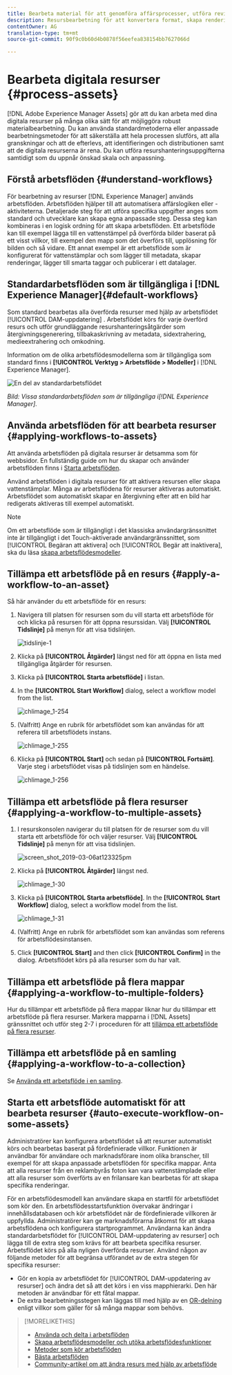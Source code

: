 ```yaml
---
title: Bearbeta material för att genomföra affärsprocesser, utföra revisioner, uppfylla regelkrav och upprätthålla en grundläggande smidighet
description: Resursbearbetning för att konvertera format, skapa renderingar, hantera resurser, validera resurser och köra arbetsflöden.
contentOwner: AG
translation-type: tm+mt
source-git-commit: 90f9c0b60d4b0878f56eefea838154bb7627066d

---
```



# Bearbeta digitala resurser {#process-assets}

[!DNL Adobe Experience Manager Assets] gör att du kan arbeta med dina digitala resurser på många olika sätt för att möjliggöra robust materialbearbetning. Du kan använda standardmetoderna eller anpassade bearbetningsmetoder för att säkerställa att hela processen slutförs, att alla granskningar och att de efterlevs, att identifieringen och distributionen samt att de digitala resurserna är rena. Du kan utföra resurshanteringsuppgifterna samtidigt som du uppnår önskad skala och anpassning.

## Förstå arbetsflöden {#understand-workflows}

För bearbetning av resurser [!DNL Experience Manager] används arbetsflöden. Arbetsflöden hjälper till att automatisera affärslogiken eller -aktiviteterna. Detaljerade steg för att utföra specifika uppgifter anges som standard och utvecklare kan skapa egna anpassade steg. Dessa steg kan kombineras i en logisk ordning för att skapa arbetsflöden. Ett arbetsflöde kan till exempel lägga till en vattenstämpel på överförda bilder baserat på ett visst villkor, till exempel den mapp som det överförs till, upplösning för bilden och så vidare. Ett annat exempel är ett arbetsflöde som är konfigurerat för vattenstämplar och som lägger till metadata, skapar renderingar, lägger till smarta taggar och publicerar i ett datalager.

## Standardarbetsflöden som är tillgängliga i [!DNL Experience Manager]{#default-workflows}

Som standard bearbetas alla överförda resurser med hjälp av arbetsflödet [!UICONTROL DAM-uppdatering] . Arbetsflödet körs för varje överförd resurs och utför grundläggande resurshanteringsåtgärder som återgivningsgenerering, tillbakaskrivning av metadata, sidextrahering, medieextrahering och omkodning.

Information om de olika arbetsflödesmodellerna som är tillgängliga som standard finns i **[!UICONTROL Verktyg > Arbetsflöde > Modeller]** i [!DNL Experience Manager].

![En del av standardarbetsflödet](assets/aem-default-workflows.png)

*Bild: Vissa standardarbetsflöden som är tillgängliga i[!DNL Experience Manager].*

## Använda arbetsflöden för att bearbeta resurser {#applying-workflows-to-assets}

Att använda arbetsflöden på digitala resurser är detsamma som för webbsidor. En fullständig guide om hur du skapar och använder arbetsflöden finns i [Starta arbetsflöden](/help/sites-authoring/workflows-participating.md).

Använd arbetsflöden i digitala resurser för att aktivera resursen eller skapa vattenstämplar. Många av arbetsflödena för resurser aktiveras automatiskt. Arbetsflödet som automatiskt skapar en återgivning efter att en bild har redigerats aktiveras till exempel automatiskt.

>[!NOTE]
>
>Om ett arbetsflöde som är tillgängligt i det klassiska användargränssnittet inte är tillgängligt i det Touch-aktiverade användargränssnittet, som [!UICONTROL Begäran att aktivera] och [!UICONTROL Begär att inaktivera], ska du läsa [skapa arbetsflödesmodeller](/help/sites-developing/workflows-models.md#classic2touchui).

## Tillämpa ett arbetsflöde på en resurs {#apply-a-workflow-to-an-asset}

<!-- 
TBD: Add animated GIF for these steps instead of all these screenshots.
-->
Så här använder du ett arbetsflöde för en resurs:

1. Navigera till platsen för resursen som du vill starta ett arbetsflöde för och klicka på resursen för att öppna resurssidan. Välj **[!UICONTROL Tidslinje]** på menyn för att visa tidslinjen.

   ![tidslinje-1](assets/timeline.png)

1. Klicka på **[!UICONTROL Åtgärder]** längst ned för att öppna en lista med tillgängliga åtgärder för resursen.

1. Klicka på **[!UICONTROL Starta arbetsflöde]** i listan.

1. In the **[!UICONTROL Start Workflow]** dialog, select a workflow model from the list.

   ![chlimage_1-254](assets/chlimage_1-50.png)

1. (Valfritt) Ange en rubrik för arbetsflödet som kan användas för att referera till arbetsflödets instans.

   ![chlimage_1-255](assets/chlimage_1-51.png)

1. Klicka på **[!UICONTROL Start]** och sedan på **[!UICONTROL Fortsätt]**. Varje steg i arbetsflödet visas på tidslinjen som en händelse.

   ![chlimage_1-256](assets/chlimage_1-52.png)

## Tillämpa ett arbetsflöde på flera resurser {#applying-a-workflow-to-multiple-assets}

1. I resurskonsolen navigerar du till platsen för de resurser som du vill starta ett arbetsflöde för och väljer resurser. Välj **[!UICONTROL Tidslinje]** på menyn för att visa tidslinjen.

   ![screen_shot_2019-03-06at123325pm](assets/chlimage_1-136.png)

1. Klicka på **[!UICONTROL Åtgärder]** längst ned.

   ![chlimage_1-30](assets/chlimage_1-137.png)

1. Klicka på **[!UICONTROL Starta arbetsflöde]**. In the **[!UICONTROL Start Workflow]** dialog, select a workflow model from the list.

   ![chlimage_1-31](assets/chlimage_1-138.png)

1. (Valfritt) Ange en rubrik för arbetsflödet som kan användas som referens för arbetsflödesinstansen.
1. Click **[!UICONTROL Start]** and then click **[!UICONTROL Confirm]** in the dialog. Arbetsflödet körs på alla resurser som du har valt.

## Tillämpa ett arbetsflöde på flera mappar {#applying-a-workflow-to-multiple-folders}

Hur du tillämpar ett arbetsflöde på flera mappar liknar hur du tillämpar ett arbetsflöde på flera resurser. Markera mapparna i [!DNL Assets] gränssnittet och utför steg 2-7 i proceduren för att [tillämpa ett arbetsflöde på flera resurser](/help/assets/assets-workflow.md#applying-a-workflow-to-multiple-assets).

## Tillämpa ett arbetsflöde på en samling {#applying-a-workflow-to-a-collection}

Se [Använda ett arbetsflöde i en samling](/help/assets/managing-collections-touch-ui.md#running-a-workflow-on-a-collection).

## Starta ett arbetsflöde automatiskt för att bearbeta resurser {#auto-execute-workflow-on-some-assets}

Administratörer kan konfigurera arbetsflödet så att resurser automatiskt körs och bearbetas baserat på fördefinierade villkor. Funktionen är användbar för användare och marknadsförare inom olika branscher, till exempel för att skapa anpassade arbetsflöden för specifika mappar. Anta att alla resurser från en reklambyrås foton kan vara vattenstämplade eller att alla resurser som överförts av en frilansare kan bearbetas för att skapa specifika renderingar.

För en arbetsflödesmodell kan användare skapa en startfil för arbetsflödet som kör den. En arbetsflödesstartsfunktion övervakar ändringar i innehållsdatabasen och kör arbetsflödet när de fördefinierade villkoren är uppfyllda. Administratörer kan ge marknadsförarna åtkomst för att skapa arbetsflödena och konfigurera startprogrammet. Användarna kan ändra standardarbetsflödet för [!UICONTROL DAM-uppdatering av resurser] och lägga till de extra steg som krävs för att bearbeta specifika resurser. Arbetsflödet körs på alla nyligen överförda resurser. Använd någon av följande metoder för att begränsa utförandet av de extra stegen för specifika resurser:

* Gör en kopia av arbetsflödet för [!UICONTROL DAM-uppdatering av resurser] och ändra det så att det körs i en viss mapphierarki. Den här metoden är användbar för ett fåtal mappar.
* De extra bearbetningsstegen kan läggas till med hjälp av en [OR-delning](/help/sites-developing/workflows-step-ref.md#or-split) enligt villkor som gäller för så många mappar som behövs.

>[!MORELIKETHIS]
>
>* [Använda och delta i arbetsflöden](/help/sites-authoring/workflows.md)
>* [Skapa arbetsflödesmodeller och utöka arbetsflödesfunktioner](/help/sites-developing/workflows.md)
>* [Metoder som kör arbetsflöden](/help/sites-administering/workflows-starting.md)
>* [Bästa arbetsflöden](/help/sites-developing/workflows-best-practices.md)
>* [Community-artikel om att ändra resurs med hjälp av arbetsflöde](https://helpx.adobe.com/experience-manager/using/modify_asset_workflow.html)

